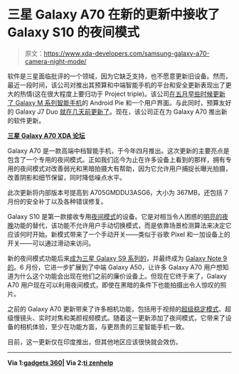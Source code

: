 # 三星 Galaxy A70 在新的更新中接收了 Galaxy S10 的夜间模式

> 原文：<https://www.xda-developers.com/samsung-galaxy-a70-camera-night-mode/>

软件是三星面临批评的一个领域，因为它缺乏支持，也不愿意更新旧设备。然而，最近一段时间，该公司对推出其预算和中端智能手机的平台和安全更新表现出了更大的热情(这在很大程度上要归功于 Project triple)。该公司[在五月早些时候更新了 Galaxy M 系列智能手机](https://www.xda-developers.com/samsung-galaxy-m10-m20-m30-android-pie/)的 Android Pie 和一个用户界面。与此同时，预算友好的 Galaxy J7 Duo [就在几天前更新了](https://www.xda-developers.com/samsung-galaxy-j7-duo-android-pie-one-ui/)。现在，该公司正在为 Galaxy A70 推出新的软件更新。

**[三星 Galaxy A70 XDA 论坛](https://forum.xda-developers.com/galaxy-a70)**

Galaxy A70 是一款高端中档智能手机，于今年四月推出。这次更新的主要亮点是包含了一个专用的夜间模式。正如我们迄今为止在许多设备上看到的那样，拥有专用的夜间模式对改善弱光和黑暗拍摄大有帮助，因为它允许用户捕捉长曝光拍摄，改善阴影和细节保留，同时降低噪点水平。

此次更新将内部版本号提高到 A705GMDDU3ASG6，大小为 367MB，还包括 7 月份的安全补丁以及各种错误修复。

Galaxy S10 是第一款接收专用[夜间模式](https://www.xda-developers.com/samsung-galaxy-s10-camera-review-updates/)的设备。它是对相当令人困惑的[明亮的夜晚](https://www.xda-developers.com/samsung-galaxy-s10-bright-night-mode/)功能的替代，该功能不允许用户手动切换模式，而是依靠场景检测算法来决定它应该何时开始。新模式带来了一个手动开关——类似于谷歌 Pixel 和一加设备上的开关——可以通过滑动来访问。

新的夜间模式功能后来[成为三星 Galaxy S9 系列的](https://www.xda-developers.com/samsung-galaxy-s9-s10-camera-night-mode/)，并最终成为 [Galaxy Note 9 的](https://www.xda-developers.com/samsung-galaxy-note-9-night-mode-fov-selfies/)。6 月份，它进一步扩展到了中端 Galaxy A50，让许多 Galaxy A70 用户想知道为什么这个功能会出现在他们之前的廉价设备上。但现在它终于来了，Galaxy A70 用户现在可以利用夜间模式，即使在黑暗的条件下也能拍摄出令人惊叹的照片。

之前的 Galaxy A70 更新带来了许多相机功能，包括用于视频的[超级稳定模式](https://www.xda-developers.com/samsung-galaxy-a70-update-super-steady-video-recording/)、超级慢镜头、实时对焦和美颜视频模式。随着这一更新添加了夜间模式，它带来了设备的相机体验，至少在功能方面，与更昂贵的三星智能手机一致。

目前，这一更新仅在印度推出，但其他地区应该很快就会效仿。

* * *

**Via 1:[gadgets 360](https://gadgets.ndtv.com/mobiles/news/samsung-a70-update-galaxy-india-july-android-security-patch-night-mode-download-2078337)| Via 2:[ti zenhelp](https://www.tizenhelp.com/galaxy-a70-receives-night-mode/)**